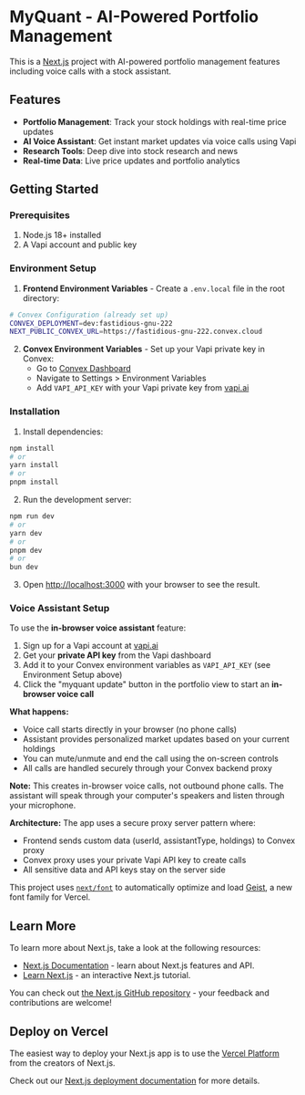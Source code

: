 # MyQuant - AI-Powered Portfolio Management

This is a [Next.js](https://nextjs.org) project with AI-powered portfolio management features including voice calls with a stock assistant.

## Features

- **Portfolio Management**: Track your stock holdings with real-time price updates
- **AI Voice Assistant**: Get instant market updates via voice calls using Vapi
- **Research Tools**: Deep dive into stock research and news
- **Real-time Data**: Live price updates and portfolio analytics

## Getting Started

### Prerequisites

1. Node.js 18+ installed
2. A Vapi account and public key

### Environment Setup

1. **Frontend Environment Variables** - Create a `.env.local` file in the root directory:
```bash
# Convex Configuration (already set up)
CONVEX_DEPLOYMENT=dev:fastidious-gnu-222
NEXT_PUBLIC_CONVEX_URL=https://fastidious-gnu-222.convex.cloud
```

2. **Convex Environment Variables** - Set up your Vapi private key in Convex:
   - Go to [Convex Dashboard](https://dashboard.convex.dev/d/fastidious-gnu-222)
   - Navigate to Settings > Environment Variables
   - Add `VAPI_API_KEY` with your Vapi private key from [vapi.ai](https://vapi.ai)

### Installation

1. Install dependencies:
```bash
npm install
# or
yarn install
# or
pnpm install
```

2. Run the development server:
```bash
npm run dev
# or
yarn dev
# or
pnpm dev
# or
bun dev
```

3. Open [http://localhost:3000](http://localhost:3000) with your browser to see the result.

### Voice Assistant Setup

To use the **in-browser voice assistant** feature:

1. Sign up for a Vapi account at [vapi.ai](https://vapi.ai)
2. Get your **private API key** from the Vapi dashboard
3. Add it to your Convex environment variables as `VAPI_API_KEY` (see Environment Setup above)
4. Click the "myquant update" button in the portfolio view to start an **in-browser voice call**

**What happens:**
- Voice call starts directly in your browser (no phone calls)
- Assistant provides personalized market updates based on your current holdings
- You can mute/unmute and end the call using the on-screen controls
- All calls are handled securely through your Convex backend proxy

**Note:** This creates in-browser voice calls, not outbound phone calls. The assistant will speak through your computer's speakers and listen through your microphone.

**Architecture:** The app uses a secure proxy server pattern where:
- Frontend sends custom data (userId, assistantType, holdings) to Convex proxy
- Convex proxy uses your private Vapi API key to create calls
- All sensitive data and API keys stay on the server side

This project uses [`next/font`](https://nextjs.org/docs/app/building-your-application/optimizing/fonts) to automatically optimize and load [Geist](https://vercel.com/font), a new font family for Vercel.

## Learn More

To learn more about Next.js, take a look at the following resources:

- [Next.js Documentation](https://nextjs.org/docs) - learn about Next.js features and API.
- [Learn Next.js](https://nextjs.org/learn) - an interactive Next.js tutorial.

You can check out [the Next.js GitHub repository](https://github.com/vercel/next.js) - your feedback and contributions are welcome!

## Deploy on Vercel

The easiest way to deploy your Next.js app is to use the [Vercel Platform](https://vercel.com/new?utm_medium=default-template&filter=next.js&utm_source=create-next-app&utm_campaign=create-next-app-readme) from the creators of Next.js.

Check out our [Next.js deployment documentation](https://nextjs.org/docs/app/building-your-application/deploying) for more details.
